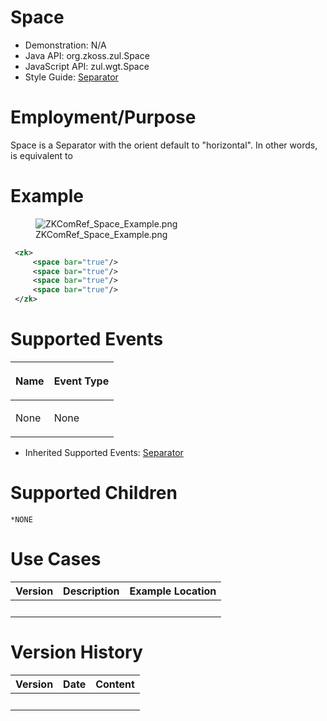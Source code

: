 

# Space

- Demonstration: N/A
- Java API: <javadoc>org.zkoss.zul.Space</javadoc>
- JavaScript API: <javadoc directory="jsdoc">zul.wgt.Space</javadoc>
- Style Guide: [
  Separator](ZK_Style_Guide/XUL_Component_Specification/Separator)

# Employment/Purpose

Space is a Separator with the orient default to "horizontal". In other
words, <space> is equivalent to <separator orient="horizontal">

# Example

<figure>
<img src="ZKComRef_Space_Example.png"
title="ZKComRef_Space_Example.png" />
<figcaption>ZKComRef_Space_Example.png</figcaption>
</figure>

``` xml
 <zk>
     <space bar="true"/>
     <space bar="true"/>
     <space bar="true"/>
     <space bar="true"/>
 </zk>
```

# Supported Events

<table>
<thead>
<tr class="header">
<th><center>
<p>Name</p>
</center></th>
<th><center>
<p>Event Type</p>
</center></th>
</tr>
</thead>
<tbody>
<tr class="odd">
<td><p>None</p></td>
<td><p>None</p></td>
</tr>
</tbody>
</table>

- Inherited Supported Events: [
  Separator](ZK_Component_Reference/Essential_Components/Separator#Supported_Events)

# Supported Children

`*NONE`

# Use Cases

| Version | Description | Example Location |
|---------|-------------|------------------|
|         |             |                  |

# Version History



| Version | Date | Content |
|---------|------|---------|
|         |      |         |



